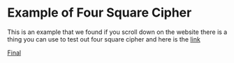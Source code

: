 # Example of Four Square Cipher
This is an example that we found if you scroll down on the website there is a thing you can use to test out four square cipher and here is the [link](http://practicalcryptography.com/ciphers/four-square-cipher/)

[Final](https://github.com/EPHS-CyberSecurity-2020-Hour1/CipherProject/blob/foursquarecipher/foursquarecipher_finalanalysis.md)
